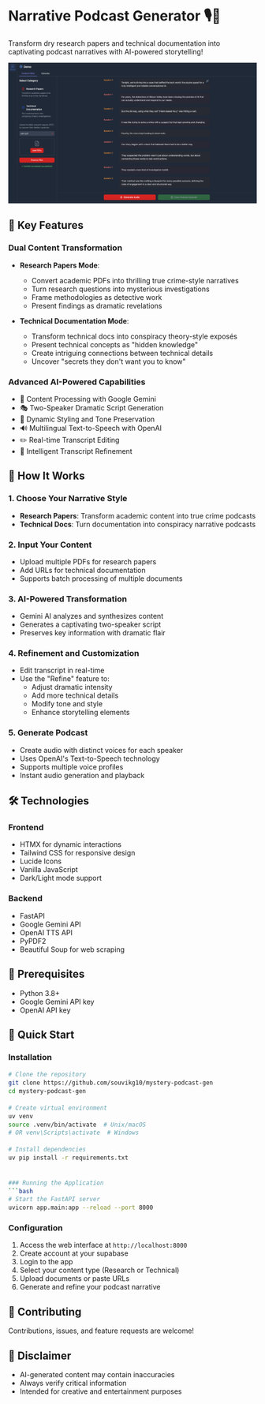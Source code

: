 # Narrative Podcast Generator 🎙️🤖

Transform dry research papers and technical documentation into captivating podcast narratives with AI-powered storytelling!

![Image](./static/product-screenshot.png)

## 🌟 Key Features

### Dual Content Transformation
- **Research Papers Mode**: 
  - Convert academic PDFs into thrilling true crime-style narratives
  - Turn research questions into mysterious investigations
  - Frame methodologies as detective work
  - Present findings as dramatic revelations

- **Technical Documentation Mode**:
  - Transform technical docs into conspiracy theory-style exposés
  - Present technical concepts as "hidden knowledge"
  - Create intriguing connections between technical details
  - Uncover "secrets they don't want you to know"

### Advanced AI-Powered Capabilities
- 🧠 Content Processing with Google Gemini
- 🎭 Two-Speaker Dramatic Script Generation
- 🎨 Dynamic Styling and Tone Preservation
- 🔊 Multilingual Text-to-Speech with OpenAI
- ✏️ Real-time Transcript Editing
- 🔧 Intelligent Transcript Refinement

## 🚀 How It Works

### 1. Choose Your Narrative Style
- **Research Papers**: Transform academic content into true crime podcasts
- **Technical Docs**: Turn documentation into conspiracy narrative podcasts

### 2. Input Your Content
- Upload multiple PDFs for research papers
- Add URLs for technical documentation
- Supports batch processing of multiple documents

### 3. AI-Powered Transformation
- Gemini AI analyzes and synthesizes content
- Generates a captivating two-speaker script
- Preserves key information with dramatic flair

### 4. Refinement and Customization
- Edit transcript in real-time
- Use the "Refine" feature to:
  - Adjust dramatic intensity
  - Add more technical details
  - Modify tone and style
  - Enhance storytelling elements

### 5. Generate Podcast
- Create audio with distinct voices for each speaker
- Uses OpenAI's Text-to-Speech technology
- Supports multiple voice profiles
- Instant audio generation and playback

## 🛠 Technologies

### Frontend
- HTMX for dynamic interactions
- Tailwind CSS for responsive design
- Lucide Icons
- Vanilla JavaScript
- Dark/Light mode support

### Backend
- FastAPI
- Google Gemini API
- OpenAI TTS API
- PyPDF2
- Beautiful Soup for web scraping

## 🔧 Prerequisites
- Python 3.8+
- Google Gemini API key
- OpenAI API key

## 🚀 Quick Start

### Installation
```bash
# Clone the repository
git clone https://github.com/souvikg10/mystery-podcast-gen
cd mystery-podcast-gen

# Create virtual environment
uv venv
source .venv/bin/activate  # Unix/macOS
# OR venv\Scripts\activate  # Windows

# Install dependencies
uv pip install -r requirements.txt


### Running the Application
```bash
# Start the FastAPI server
uvicorn app.main:app --reload --port 8000
```

### Configuration
1. Access the web interface at `http://localhost:8000`
2. Create account at your supabase
3. Login to the app
4. Select your content type (Research or Technical)
5. Upload documents or paste URLs
6. Generate and refine your podcast narrative


## 🤝 Contributing
Contributions, issues, and feature requests are welcome!


## 🚨 Disclaimer
- AI-generated content may contain inaccuracies
- Always verify critical information
- Intended for creative and entertainment purposes
